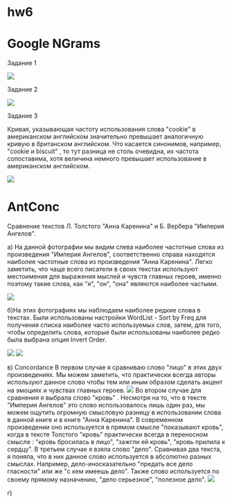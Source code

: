 # hw6

# Google NGrams

Задание 1

![](https://raw.githubusercontent.com/anastasiagrechenko/hw6/master/цг.png)

Задание 2

![](https://raw.githubusercontent.com/anastasiagrechenko/hw6/master/цг2.png)

Задание 3

Кривая, указывающая частоту использования слова "cookie" в американском английском значительно превышает аналогичную кривую в британском английском. Что касается синонимов, например, "cookie и biscuit" , то тут  разница не столь очевидна, их частота сопоставима, хотя величина немного превышает использование в американском английском.

![](https://raw.githubusercontent.com/anastasiagrechenko/hw6/master/цг3.png)

# AntConc

Сравнение текстов Л. Толстого "Анна Каренина" и Б. Вербера "Империя Ангелов".

а) На данной фотографии мы видим слева наиболее частотные слова из произведения "Империя Ангелов", соответственно справа находятся наиболее частотные слова из произведения "Анна Каренина". Легко заметить, что чаще всего писатели в своих текстах используют местоимения для выражения мыслей и чувств главных героев, именно поэтому такие слова, как "я", "он", "она" являются наиболее частыми.

![](https://raw.githubusercontent.com/anastasiagrechenko/hw6/master/цг%204.png)

б)На этих фотографиях мы наблюдаем наиболее редкие слова в текстах. Были использованы настройки WordList - Sort by Freq для получения списка наиболее часто используемых слов, затем, для того, чтобы определить слова, которые были использованы наиболее редко была выбрана опция Invert Order. 

![](https://raw.githubusercontent.com/anastasiagrechenko/hw6/master/цг%205.png)
![](https://raw.githubusercontent.com/anastasiagrechenko/hw6/master/цг%205(2).png)

в) Concordance
В первом случае я сравниваю слово "лицо" в этих двух произведениях. Мы можем заметить, что практически всегда авторы используют данное слово чтобы тем или иным образом сделать акцент на эмоциях и чувствах главных героев.
![](https://raw.githubusercontent.com/anastasiagrechenko/hw6/master/цг6.png)
Во втором случае для сравнения я выбрала слово "кровь" . Несмотря на то, что в тексте "Империя Ангелов" это слово использовалось лишь один раз, мы можем ощутить огромную смысловую разницу в использовании слова в данной книге и в книге "Анна Каренина". В современном произведении оно используется в прямом смысле "показывают кровь", когда в тексте Толстого  "кровь" практически всегда в переносном смысле : "кровь бросилась в лицо", "зажгли ей кровь", "кровь прилила к сердцу".
В третьем случае я взяла слово "дело". Сравнивая два текста, я поняла, что в них данное слово используется в абсолютно разных смыслах. Например, дело-иносказательно "предать все дело гласности" или же "с кем имеешь дело". Также слово используется по своему прямому назначению, "дело серьезное", "полезное дело".
![](https://raw.githubusercontent.com/anastasiagrechenko/hw6/master/цг7.png)

г)






